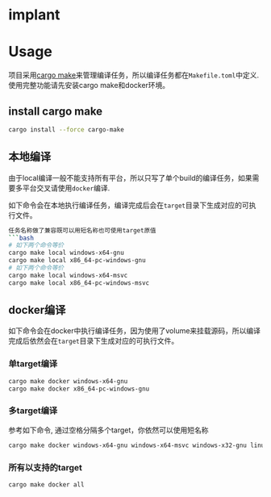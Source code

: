# implant

# Usage
项目采用[cargo make](https://github.com/sagiegurari/cargo-make)来管理编译任务，所以编译任务都在`Makefile.toml`中定义.
使用完整功能请先安装cargo make和docker环境。
## install cargo make
```bash
cargo install --force cargo-make
```
## 本地编译
由于local编译一般不能支持所有平台，所以只写了单个build的编译任务，如果需要多平台交叉请使用`docker`编译.

如下命令会在本地执行编译任务，编译完成后会在`target`目录下生成对应的可执行文件。
```bash
任务名称做了兼容既可以用短名称也可使用target原值
```bash
# 如下两个命令等价
cargo make local windows-x64-gnu
cargo make local x86_64-pc-windows-gnu
# 如下两个命令等价
cargo make local windows-x64-msvc
cargo make local x86_64-pc-windows-msvc
```

## docker编译
如下命令会在docker中执行编译任务，因为使用了volume来挂载源码，所以编译完成后依然会在`target`目录下生成对应的可执行文件。
### 单target编译
```bash
cargo make docker windows-x64-gnu
cargo make docker x86_64-pc-windows-gnu
```
### 多target编译
参考如下命令, 通过空格分隔多个target，你依然可以使用短名称
```bash
cargo make docker windows-x64-gnu windows-x64-msvc windows-x32-gnu linux-x64-gnu linux-x32-gnu
```

### 所有以支持的target
```bash
cargo make docker all
```